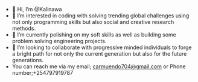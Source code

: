 - 👋 Hi, I’m @Kalinawa
- 👀 I’m interested in coding with solving trending global challenges using not only programming skills but also social and creative research methods.
- 🌱 I’m currently polishing on my soft skills as well as building some problem solving engineering projects.
- 💞️ I’m looking to collaborate with progressive minded individuals to forge a bright path for not only the current generation but also for the future generations.
- You can reach me via my email; carmuendo704@gmail.com or Phone number;+254797919787

<!---
Kalinawa/Kalinawa is a ✨ special ✨ repository because its `README.md` (this file) appears on your GitHub profile.
You can click the Preview link to take a look at your changes.
--->
